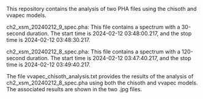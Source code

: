  This repository contains the analysis of two PHA files using the chisoth and vvapec models.

ch2_xsm_20240212_9_spec.pha: This file contains a spectrum with a 30-second duration. The start time is 2024-02-12 03:48:00.217, and the stop time is 2024-02-12 03:48:30.217.

ch2_xsm_20240212_8_spec.pha: This file contains a spectrum with a 120-second duration. The start time is 2024-02-12 03:47:40.217, and the stop time is 2024-02-12 03:49:40.217.

The file vvapec_chisoth_analysis.txt provides the results of the analysis of ch2_xsm_20240212_8_spec.pha using both the chisoth and vvapec models. The associated results are shown in the two .jpg files.
